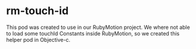# rm-touch-id

This pod was created to use in our RubyMotion project.
We where not able to load some touchId Constants inside RubyMotion,
so we created this helper pod in Objective-c.